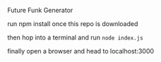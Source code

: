 Future Funk Generator

run npm install once this repo is downloaded

then hop into a terminal and run `node index.js`

finally open a browser and head to localhost:3000
